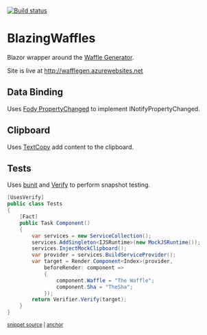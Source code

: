 [![Build status](https://ci.appveyor.com/api/projects/status/auc0ev6wgxs7dexo/branch/master?svg=true)](https://ci.appveyor.com/project/gbiellem/blazingwaffles/branch/master)


# BlazingWaffles

Blazor wrapper around the [Waffle Generator](https://github.com/SimonCropp/WaffleGenerator).

Site is live at http://wafflegen.azurewebsites.net


## Data Binding

Uses [Fody PropertyChanged](https://github.com/Fody/PropertyChanged) to implement INotifyPropertyChanged.


## Clipboard

Uses [TextCopy](https://github.com/CopyText/TextCopy) add content to the clipboard.


## Tests

Uses [bunit](https://bunit.egilhansen.com/) and [Verify](https://github.com/VerifyTests/Verify) to perform snapshot testing.

<!-- snippet: Tests -->
<a id='04d13fd0'></a>
```cs
[UsesVerify]
public class Tests
{
    [Fact]
    public Task Component()
    {
        var services = new ServiceCollection();
        services.AddSingleton<IJSRuntime>(new MockJSRuntime());
        services.InjectMockClipboard();
        var provider = services.BuildServiceProvider();
        var target = Render.Component<Index>(provider,
            beforeRender: component =>
            {
                component.Waffle = "The Waffle";
                component.Sha = "TheSha";
            });
        return Verifier.Verify(target);
    }
}
```
<sup><a href='/src/Tests/Tests.cs#L10-L32' title='Snippet source file'>snippet source</a> | <a href='#04d13fd0' title='Start of snippet'>anchor</a></sup>
<!-- endSnippet -->
